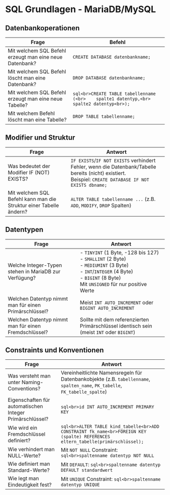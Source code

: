 # SQL Grundlagen - MariaDB/MySQL

## Datenbankoperationen

| Frage | Befehl |
|-------|--------|
| Mit welchem SQL Befehl erzeugt man eine neue Datenbank? | `CREATE DATABASE datenbankname;` |
| Mit welchem SQL Befehl löscht man eine Datenbank? | `DROP DATABASE datenbankname;` |
| Mit welchem SQL Befehl erzeugt man eine neue Tabelle? | ```sql<br>CREATE TABLE tabellenname (<br>    spalte1 datentyp,<br>    spalte2 datentyp<br>);``` |
| Mit welchem Befehl löscht man eine Tabelle? | `DROP TABLE tabellenname;` |

## Modifier und Struktur

| Frage | Antwort |
|-------|---------|
| Was bedeutet der Modifier IF (NOT) EXISTS? | `IF EXISTS`/`IF NOT EXISTS` verhindert Fehler, wenn die Datenbank/Tabelle bereits (nicht) existiert.<br>Beispiel: `CREATE DATABASE IF NOT EXISTS dbname;` |
| Mit welchem SQL Befehl kann man die Struktur einer Tabelle ändern? | `ALTER TABLE tabellenname ...` (z.B. `ADD`, `MODIFY`, `DROP` Spalten) |

## Datentypen

| Frage | Antwort |
|-------|---------|
| Welche Integer-Typen stehen in MariaDB zur Verfügung? | - `TINYINT` (1 Byte, -128 bis 127)<br>- `SMALLINT` (2 Byte)<br>- `MEDIUMINT` (3 Byte)<br>- `INT`/`INTEGER` (4 Byte)<br>- `BIGINT` (8 Byte)<br>Mit `UNSIGNED` für nur positive Werte |
| Welchen Datentyp nimmt man für einen Primärschlüssel? | Meist `INT AUTO_INCREMENT` oder `BIGINT AUTO_INCREMENT` |
| Welchen Datentyp nimmt man für einen Fremdschlüssel? | Sollte mit dem referenzierten Primärschlüssel identisch sein (meist `INT` oder `BIGINT`) |

## Constraints und Konventionen

| Frage | Antwort |
|-------|---------|
| Was versteht man unter Naming-Conventions? | Vereinheitlichte Namensregeln für Datenbankobjekte (z.B. `tabellenname`, `spalten_name`, `PK_tabelle`, `FK_tabelle_spalte`) |
| Eigenschaften für automatischen Integer Primärschlüssel? | ```sql<br>id INT AUTO_INCREMENT PRIMARY KEY``` |
| Wie wird ein Fremdschlüssel definiert? | ```sql<br>ALTER TABLE kind_tabelle<br>ADD CONSTRAINT fk_name<br>FOREIGN KEY (spalte) REFERENCES eltern_tabelle(primärschlüssel);``` |
| Wie verhindert man NULL-Werte? | Mit `NOT NULL` Constraint: ```sql<br>spaltenname datentyp NOT NULL``` |
| Wie definiert man Standard-Werte? | Mit `DEFAULT`: ```sql<br>spaltenname datentyp DEFAULT standardwert``` |
| Wie legt man Eindeutigkeit fest? | Mit `UNIQUE` Constraint: ```sql<br>spaltenname datentyp UNIQUE``` |
